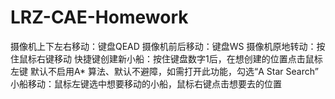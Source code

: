# LRZ-CAE-Homework
摄像机上下左右移动：键盘QEAD
摄像机前后移动：键盘WS
摄像机原地转动：按住鼠标右键移动
快捷键创建新小船：按住键盘数字1后，在想创建的位置点击鼠标左键
默认不启用A* 算法、默认不避障，如需打开此功能，勾选“A Star Search”
小船移动：鼠标左键选中想要移动的小船，鼠标右键点击想要去的位置
